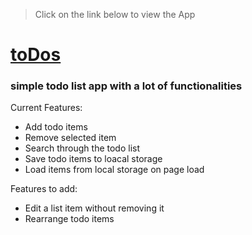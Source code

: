> Click on the link below to view the App

# [toDos](https://aman-maharshi.github.io/vanilla-js/todos)
### simple todo list app with a lot of functionalities

Current Features:
* Add todo items
* Remove selected item
* Search through the todo list
* Save todo items to loacal storage
* Load items from local storage on page load

Features to add:
* Edit a list item without removing it
* Rearrange todo items
